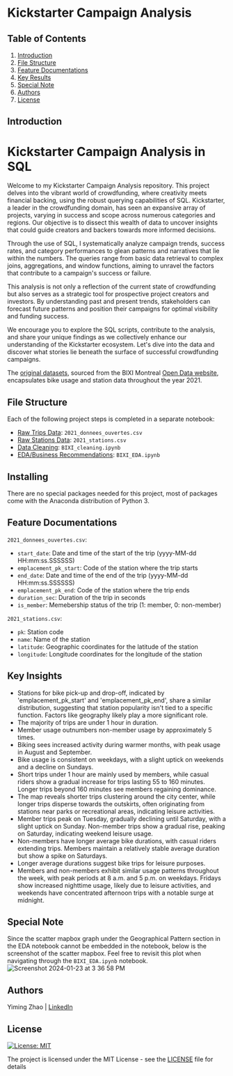 # Kickstarter Campaign Analysis

## Table of Contents
1. [Introduction](#Introduction)
2. [File Structure](#FileStructure)
3. [Feature Documentations](#FeatureDocumentations)
5. [Key Results](#KeyResults)
6. [Special Note](#SpecialNote)
7. [Authors](#Authors)
8. [License](#License)

<a name="Introduction"></a>
## Introduction
# Kickstarter Campaign Analysis in SQL
Welcome to my Kickstarter Campaign Analysis repository. This project delves into the vibrant world of crowdfunding, where creativity meets financial backing, using the robust querying capabilities of SQL. Kickstarter, a leader in the crowdfunding domain, has seen an expansive array of projects, varying in success and scope across numerous categories and regions. Our objective is to dissect this wealth of data to uncover insights that could guide creators and backers towards more informed decisions.

Through the use of SQL, I systematically analyze campaign trends, success rates, and category performances to glean patterns and narratives that lie within the numbers. The queries range from basic data retrieval to complex joins, aggregations, and window functions, aiming to unravel the factors that contribute to a campaign's success or failure.

This analysis is not only a reflection of the current state of crowdfunding but also serves as a strategic tool for prospective project creators and investors. By understanding past and present trends, stakeholders can forecast future patterns and position their campaigns for optimal visibility and funding success.

We encourage you to explore the SQL scripts, contribute to the analysis, and share your unique findings as we collectively enhance our understanding of the Kickstarter ecosystem. Let's dive into the data and discover what stories lie beneath the surface of successful crowdfunding campaigns.

The [original datasets]((https://www.kickstarter.com/help/stats)), sourced from the BIXI Montreal [Open Data website](https://bixi.com/en/open-data), encapsulates bike usage and station data throughout the year 2021.

<a name="FileStructure"></a>
## File Structure
Each of the following project steps is completed in a separate notebook:
- [Raw Trips Data](https://github.com/YimingZ13/BIXI_Montreal_Data_Analysis/blob/main/2021_donnees_ouvertes.csv): `2021_donnees_ouvertes.csv`
- [Raw Stations Data](https://github.com/YimingZ13/BIXI_Montreal_Data_Analysis/blob/main/2021_stations.csv): `2021_stations.csv`
- [Data Cleaning](https://github.com/YimingZ13/BIXI_Montreal_Data_Analysis/blob/main/BIXI_cleaning.ipynb): `BIXI_cleaning.ipynb`
- [EDA/Business Recommendations](https://github.com/YimingZ13/BIXI_Montreal_Data_Analysis/blob/main/BIXI_EDA.ipynb): `BIXI_EDA.ipynb`

<a name="Installing"></a>
## Installing
There are no special packages needed for this project, most of packages come with the Anaconda distribution of Python 3.

<a name="FeatureDocumentations"></a>
## Feature Documentations
`2021_donnees_ouvertes.csv`:
- `start_date`: Date and time of the start of the trip (yyyy-MM-dd HH:mm:ss.SSSSSS)
- `emplacement_pk_start`: Code of the station where the trip starts
- `end_date`: Date and time of the end of the trip (yyyy-MM-dd HH:mm:ss.SSSSSS)
- `emplacement_pk_end`:  Code of the station where the trip ends
- `duration_sec`: Duration of the trip in seconds
- `is_member`: Memebership status of the trip (1: member, 0: non-member)
  
`2021_stations.csv`:
- `pk`: Station code
- `name`: Name of the station
- `latitude`: Geographic coordinates for the latitude of the station
- `longitude`: Longitude coordinates for the longitude of the station

<a name="KeyResults"></a>
## Key Insights
- Stations for bike pick-up and drop-off, indicated by 'emplacement_pk_start' and 'emplacement_pk_end', share a similar distribution, suggesting that station popularity isn't tied to a specific function. Factors like geography likely play a more significant role.
- The majority of trips are under 1 hour in duration.
- Member usage outnumbers non-member usage by approximately 5 times.
- Biking sees increased activity during warmer months, with peak usage in August and September.
- Bike usage is consistent on weekdays, with a slight uptick on weekends and a decline on Sundays.
- Short trips under 1 hour are mainly used by members, while casual riders show a gradual increase for trips lasting 55 to 160 minutes. Longer trips beyond 160 minutes see members regaining dominance.
- The map reveals shorter trips clustering around the city center, while longer trips disperse towards the outskirts, often originating from stations near parks or recreational areas, indicating leisure activities.
- Member trips peak on Tuesday, gradually declining until Saturday, with a slight uptick on Sunday. Non-member trips show a gradual rise, peaking on Saturday, indicating weekend leisure usage.
- Non-members have longer average bike durations, with casual riders extending trips. Members maintain a relatively stable average duration but show a spike on Saturdays.
- Longer average durations suggest bike trips for leisure purposes.
- Members and non-members exhibit similar usage patterns throughout the week, with peak periods at 8 a.m. and 5 p.m. on weekdays. Fridays show increased nighttime usage, likely due to leisure activities, and weekends have concentrated afternoon trips with a notable surge at midnight.

<a name="SpecialNote"></a>
## Special Note
Since the scatter mapbox graph under the Geographical Pattern section in the EDA notebook cannot be embedded in the notebook, below is the screenshot of the scatter mapbox. Feel free to revisit this plot when navigating through the `BIXI_EDA.ipynb` notebook.
![Screenshot 2024-01-23 at 3 36 58 PM](https://github.com/YimingZ13/BIXI_Montreal_Data_Analysis/assets/128729320/284e7cec-967c-426e-811f-02d1f6c3056c)

<a name="Authors"></a>
## Authors
Yiming Zhao | [LinkedIn](https://www.linkedin.com/in/yiming-zhao13/)

<a name="License"></a>
## License
[![License: MIT](https://img.shields.io/badge/License-MIT-yellow.svg)](https://opensource.org/licenses/MIT)

The project is licensed under the MIT License - see the [LICENSE](LICENSE) file for details
